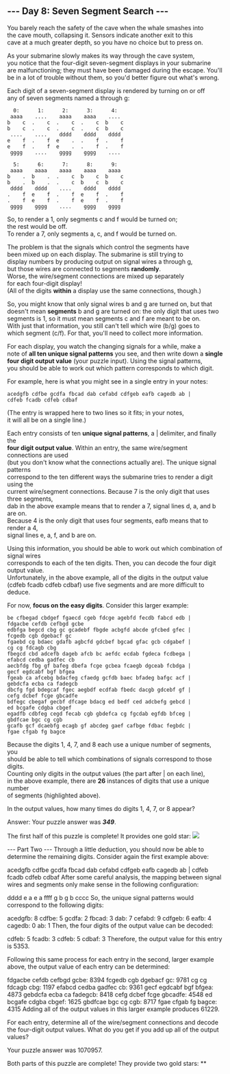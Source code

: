 ## --- Day 8: Seven Segment Search --- ##
You barely reach the safety of the cave when the whale smashes into     
the cave mouth, collapsing it. Sensors indicate another exit to this   
cave at a much greater depth, so you have no choice but to press on.    

As your submarine slowly makes its way through the cave system,   
you notice that the four-digit seven-segment displays in your submarine    
are malfunctioning; they must have been damaged during the escape. You'll   
be in a lot of trouble without them, so you'd better figure out what's wrong.   

Each digit of a seven-segment display is rendered by turning on or off   
any of seven segments named a through g:
````
  0:      1:      2:      3:      4:
 aaaa    ....    aaaa    aaaa    ....
b    c  .    c  .    c  .    c  b    c
b    c  .    c  .    c  .    c  b    c
 ....    ....    dddd    dddd    dddd
e    f  .    f  e    .  .    f  .    f
e    f  .    f  e    .  .    f  .    f
 gggg    ....    gggg    gggg    ....

  5:      6:      7:      8:      9:
 aaaa    aaaa    aaaa    aaaa    aaaa
b    .  b    .  .    c  b    c  b    c
b    .  b    .  .    c  b    c  b    c
 dddd    dddd    ....    dddd    dddd
.    f  e    f  .    f  e    f  .    f
.    f  e    f  .    f  e    f  .    f
 gggg    gggg    ....    gggg    gggg
````
So, to render a 1, only segments c and f would be turned on;   
the rest would be off.   
To render a 7, only segments a, c, and f would be turned on.

The problem is that the signals which control the segments have   
been mixed up on each display. The submarine is still trying to   
display numbers by producing output on signal wires a through g,    
but those wires are connected to segments **randomly**.    
Worse, the wire/segment connections are mixed up separately  
for each four-digit display!     
(All of the digits **within** a display use the same connections, though.)  

So, you might know that only signal wires b and g are turned on, but that   
doesn't mean **segments** b and g are turned on: the only digit that uses two   
segments is 1, so it must mean segments c and f are meant to be on.   
With just that information, you still can't tell which wire (b/g) goes to   
which segment (c/f). For that, you'll need to collect more information.

For each display, you watch the changing signals for a while, make a   
note of **all ten unique signal patterns** you see, and then write down a 
**single four digit output value** (your puzzle input). Using the signal patterns,   
you should be able to work out which pattern corresponds to which digit.

For example, here is what you might see in a single entry in your notes:
````
acedgfb cdfbe gcdfa fbcad dab cefabd cdfgeb eafb cagedb ab |
cdfeb fcadb cdfeb cdbaf
````
(The entry is wrapped here to two lines so it fits; in your notes,   
it will all be on a single line.)

Each entry consists of ten **unique signal patterns**, a | delimiter, and finally the   
**four digit output value**. Within an entry, the same wire/segment connections are used   
(but you don't know what the connections actually are). The unique signal patterns   
correspond to the ten different ways the submarine tries to render a digit using the   
current wire/segment connections. Because 7 is the only digit that uses three segments,   
dab in the above example means that to render a 7, signal lines d, a, and b are on.   
Because 4 is the only digit that uses four segments, eafb means that to render a 4,   
signal lines e, a, f, and b are on.

Using this information, you should be able to work out which combination of signal wires    
corresponds to each of the ten digits. Then, you can decode the four digit output value.    
Unfortunately, in the above example, all of the digits in the output value   
(cdfeb fcadb cdfeb cdbaf) use five segments and are more difficult to deduce.

For now, **focus on the easy digits**. Consider this larger example:
````
be cfbegad cbdgef fgaecd cgeb fdcge agebfd fecdb fabcd edb |
fdgacbe cefdb cefbgd gcbe
edbfga begcd cbg gc gcadebf fbgde acbgfd abcde gfcbed gfec |
fcgedb cgb dgebacf gc
fgaebd cg bdaec gdafb agbcfd gdcbef bgcad gfac gcb cdgabef |
cg cg fdcagb cbg
fbegcd cbd adcefb dageb afcb bc aefdc ecdab fgdeca fcdbega |
efabcd cedba gadfec cb
aecbfdg fbg gf bafeg dbefa fcge gcbea fcaegb dgceab fcbdga |
gecf egdcabf bgf bfgea
fgeab ca afcebg bdacfeg cfaedg gcfdb baec bfadeg bafgc acf |
gebdcfa ecba ca fadegcb
dbcfg fgd bdegcaf fgec aegbdf ecdfab fbedc dacgb gdcebf gf |
cefg dcbef fcge gbcadfe
bdfegc cbegaf gecbf dfcage bdacg ed bedf ced adcbefg gebcd |
ed bcgafe cdgba cbgef
egadfb cdbfeg cegd fecab cgb gbdefca cg fgcdab egfdb bfceg |
gbdfcae bgc cg cgb
gcafb gcf dcaebfg ecagb gf abcdeg gaef cafbge fdbac fegbdc |
fgae cfgab fg bagce
````
Because the digits 1, 4, 7, and 8 each use a unique number of segments, you   
should be able to tell which combinations of signals correspond to those digits.   
Counting only digits in the output values (the part after | on each line),    
in the above example, there are **26** instances of digits that use a unique number   
of segments (highlighted above).

In the output values, how many times do digits 1, 4, 7, or 8 appear?

Answer: Your puzzle answer was **_349_**.

The first half of this puzzle is complete! It provides one gold star:  ![](https://raw.githubusercontent.com/rcemper/ZPretty/master/1star.png)

--- Part Two ---
Through a little deduction, you should now be able to determine the remaining digits. Consider again the first example above:

acedgfb cdfbe gcdfa fbcad dab cefabd cdfgeb eafb cagedb ab |
cdfeb fcadb cdfeb cdbaf
After some careful analysis, the mapping between signal wires and segments only make sense in the following configuration:

 dddd
e    a
e    a
 ffff
g    b
g    b
 cccc
So, the unique signal patterns would correspond to the following digits:

acedgfb: 8
cdfbe: 5
gcdfa: 2
fbcad: 3
dab: 7
cefabd: 9
cdfgeb: 6
eafb: 4
cagedb: 0
ab: 1
Then, the four digits of the output value can be decoded:

cdfeb: 5
fcadb: 3
cdfeb: 5
cdbaf: 3
Therefore, the output value for this entry is 5353.

Following this same process for each entry in the second, larger example above, the output value of each entry can be determined:

fdgacbe cefdb cefbgd gcbe: 8394
fcgedb cgb dgebacf gc: 9781
cg cg fdcagb cbg: 1197
efabcd cedba gadfec cb: 9361
gecf egdcabf bgf bfgea: 4873
gebdcfa ecba ca fadegcb: 8418
cefg dcbef fcge gbcadfe: 4548
ed bcgafe cdgba cbgef: 1625
gbdfcae bgc cg cgb: 8717
fgae cfgab fg bagce: 4315
Adding all of the output values in this larger example produces 61229.

For each entry, determine all of the wire/segment connections and decode the four-digit output values. What do you get if you add up all of the output values?

Your puzzle answer was 1070957.

Both parts of this puzzle are complete! They provide two gold stars: **
